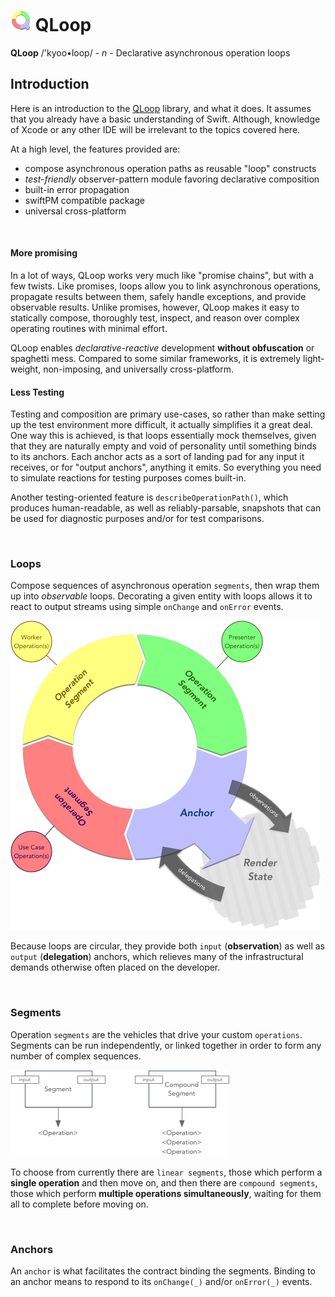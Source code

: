 # ![qloop](icon.png) QLoop

**QLoop** /'kyoo•loop/ - *n* - Declarative asynchronous operation loops

## Introduction

Here is an introduction to the [QLoop](https://github.com/quickthyme/qloop) library, and
what it does. It assumes that you already have a basic understanding of Swift. Although,
knowledge of Xcode or any other IDE will be irrelevant to the topics covered here.

At a high level, the features provided are:

  - compose asynchronous operation paths as reusable "loop" constructs
  - *test-friendly* observer-pattern module favoring declarative composition
  - built-in error propagation
  - swiftPM compatible package
  - universal cross-platform

<br />

#### More promising

In a lot of ways, QLoop works very much like "promise chains", but with a few
twists. Like promises, loops allow you to link asynchronous operations, propagate
results between them, safely handle exceptions, and provide observable results.
Unlike promises, however, QLoop makes it easy to statically compose, thoroughly
test, inspect, and reason over complex operating routines with minimal effort.

QLoop enables *declarative-reactive* development **without obfuscation** or
spaghetti mess. Compared to some similar frameworks, it is extremely
light-weight, non-imposing, and universally cross-platform.

#### Less Testing

Testing and composition are primary use-cases, so rather than make setting up
the test environment more difficult, it actually simplifies it a great deal.
One way this is achieved, is that loops essentially mock themselves, given
that they are naturally empty and void of personality until something binds
to its anchors. Each anchor acts as a sort of landing pad for any input it
receives, or for "output anchors", anything it emits. So everything you need
to simulate reactions for testing purposes comes built-in.

Another testing-oriented feature is `describeOperationPath()`, which
produces human-readable, as well as reliably-parsable, snapshots that can
be used for diagnostic purposes and/or for test comparisons.


<br />

### Loops

Compose sequences of asynchronous operation `segments`, then wrap them
up into *observable* loops. Decorating a given entity with loops allows it
to react to output streams using simple `onChange` and `onError` events.

![loops](loops.png)

Because loops are circular, they provide both `input` (**observation**) as
well as `output` (**delegation**) anchors, which relieves many of the
infrastructural demands otherwise often placed on the developer.


<br />

### Segments

Operation `segments` are the vehicles that drive your custom `operations`.
Segments can be run independently, or linked together in order to form any
number of complex sequences.

![segments](segments.png)

To choose from currently there are `linear segments`, those which perform
a **single operation** and then move on, and then there are `compound segments`,
those which perform **multiple operations simultaneously**, waiting for them
all to complete before moving on.


<br />

### Anchors

An `anchor` is what facilitates the contract binding the segments. Binding
to an anchor means to respond to its `onChange(_)` and/or `onError(_)` events.


